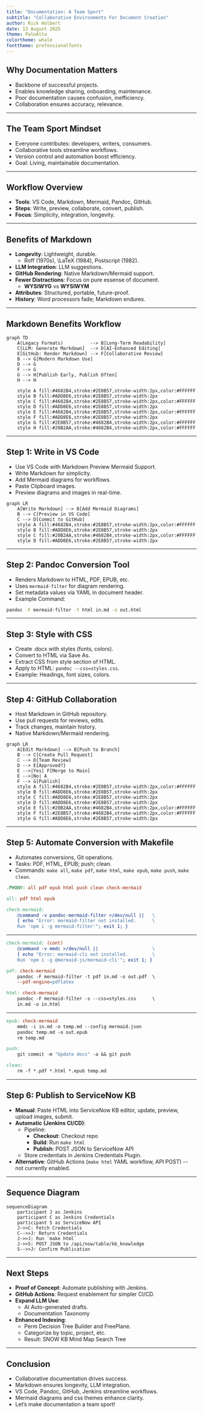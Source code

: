 ```yaml
---
title: "Documentation: A Team Sport"
subtitle: "Collaborative Environments For Document Creation"
author: Rick Holbert
date: 13 August 2025
theme: PaloAlto
colortheme: whale
fonttheme: professionalfonts
---
```


## Why Documentation Matters
- Backbone of successful projects.
- Enables knowledge sharing, onboarding, maintenance.
- Poor documentation causes confusion, inefficiency.
- Collaboration ensures accuracy, relevance.

---

## The Team Sport Mindset
- Everyone contributes: developers, writers, consumers.
- Collaborative tools streamline workflows.
- Version control and automation boost efficiency.
- Goal: Living, maintainable documentation.

---

## Workflow Overview
- **Tools**: VS Code, Markdown, Mermaid, Pandoc, GitHub.
- **Steps**: Write, preview, collaborate, convert, publish.
- **Focus**: Simplicity, integration, longevity.

---

## Benefits of Markdown
- **Longevity**: Lightweight, durable.
    - Roff (1970s), \LaTeX (1984), Postscript (1982).
- **LLM Integration**: LLM suggestions.
- **GitHub Rendering**: Native Markdown/Mermaid support.
- **Fewer Distractions**: Focus on pure essense of document.
    - **WYSIWYG** vs **WYSIWYM**
- **Attributes**: Structured, portable, future-proof.
- **History**: Word processors fade; Markdown endures.

---

## Markdown Benefits Workflow

```mermaid
graph TD
    A(Legacy Formats)          --> B[Long-Term Readability]
    C[LLM: Generate Markdown]  --> D[AI-Enhanced Editing]
    E[GitHub: Render Markdown] --> F[Collaborative Review]
    B --> G[Modern Markdown Use]
    D --> G
    F --> G
    G --> H[Publish Early, Publish Often]
    H --> H
    
    style A fill:#4682B4,stroke:#2E8B57,stroke-width:2px,color:#FFFFFF
    style B fill:#ADD8E6,stroke:#2E8B57,stroke-width:2px
    style C fill:#4682B4,stroke:#2E8B57,stroke-width:2px,color:#FFFFFF
    style D fill:#ADD8E6,stroke:#2E8B57,stroke-width:2px
    style E fill:#4682B4,stroke:#2E8B57,stroke-width:2px,color:#FFFFFF
    style F fill:#ADD8E6,stroke:#2E8B57,stroke-width:2px
    style G fill:#2E8B57,stroke:#4682B4,stroke-width:2px,color:#FFFFFF
    style H fill:#20B2AA,stroke:#4682B4,stroke-width:2px,color:#FFFFFF
```

---

## Step 1: Write in VS Code
- Use VS Code with Markdown Preview Mermaid Support.
- Write Markdown for simplicity.
- Add Mermaid diagrams for workflows.
- Paste Clipboard images.
- Preview diagrams and images in real-time.

```mermaid
graph LR
    A[Write Markdown] --> B[Add Mermaid Diagrams]
    B --> C[Preview in VS Code]
    C --> D[Commit to GitHub]
    style A fill:#4682B4,stroke:#2E8B57,stroke-width:2px,color:#FFFFFF
    style B fill:#ADD8E6,stroke:#2E8B57,stroke-width:2px
    style C fill:#20B2AA,stroke:#4682B4,stroke-width:2px,color:#FFFFFF
    style D fill:#ADD8E6,stroke:#2E8B57,stroke-width:2px
```    

---

## Step 2: Pandoc Conversion Tool
- Renders Markdown to HTML, PDF, EPUB, etc.
- Uses `mermaid-filter` for diagram rendering.
- Set metadata values via YAML in document header.
- Example Command:

```bash
pandoc -F mermaid-filter -t html in.md -o out.html
```

---

## Step 3: Style with CSS
- Create .docx with styles (fonts, colors).
- Convert to HTML via Save As.
- Extract CSS from style section of HTML.
- Apply to HTML: `pandoc --css=styles.css`.
- Example: Headings, font sizes, colors.

---

## Step 4: GitHub Collaboration
- Host Markdown in GitHub repository.
- Use pull requests for reviews, edits.
- Track changes, maintain history.
- Native Markdown/Mermaid rendering.


```mermaid
graph LR
    A[Edit Markdown] --> B[Push to Branch]
    B --> C[Create Pull Request]
    C --> D[Team Review]
    D --> E{Approved?}
    E -->|Yes| F[Merge to Main]
    E -->|No| A
    F --> G[Publish]
    style A fill:#4682B4,stroke:#2E8B57,stroke-width:2px,color:#FFFFFF
    style B fill:#ADD8E6,stroke:#2E8B57,stroke-width:2px
    style C fill:#ADD8E6,stroke:#2E8B57,stroke-width:2px
    style D fill:#ADD8E6,stroke:#2E8B57,stroke-width:2px
    style E fill:#20B2AA,stroke:#4682B4,stroke-width:2px,color:#FFFFFF
    style F fill:#2E8B57,stroke:#4682B4,stroke-width:2px,color:#FFFFFF
    style G fill:#ADD8E6,stroke:#2E8B57,stroke-width:2px
```

---

## Step 5: Automate Conversion with Makefile
- Automates conversions, Git operations.
- Tasks: PDF, HTML, EPUB; push; clean.
- Commands: `make all`, `make pdf`, `make html`, `make epub`, `make push`, `make clean`.

```makefile
.PHONY: all pdf epub html push clean check-mermaid

all: pdf html epub

check-mermaid:
	@command -v pandoc-mermaid-filter >/dev/null ||   \
    { echo "Error: mermaid-filter not installed.      \
    Run 'npm i -g mermaid-filter'"; exit 1; }
```

---

```makefile
check-mermaid: (cont)
	@command -v mmdc >/dev/null ||                    \
    { echo "Error: mermaid-cli not installed.         \
    Run 'npm i -g @mermaid-js/mermaid-cli'"; exit 1; }

pdf: check-mermaid
	pandoc -F mermaid-filter -t pdf in.md -o out.pdf  \
    --pdf-engine=pdflatex

html: check-mermaid
	pandoc -F mermaid-filter -s --css=styles.css      \
    in.md -o in.html
```

---


```makefile
epub: check-mermaid
	mmdc -i in.md -o temp.md --config mermaid.json
	pandoc temp.md -o out.epub
	rm temp.md

push:
	git commit -m "Update docs" -a && git push

clean:
	rm -f *.pdf *.html *.epub temp.md
```

---

## Step 6: Publish to ServiceNow KB
- **Manual**: Paste HTML into ServiceNow KB editor, update, preview, upload images, submit.
- **Automatic (Jenkins CI/CD)**:
  - Pipeline:
    - **Checkout**: Checkout repo
    - **Build**: Run `make html`
    - **Publish**: POST JSON to ServiceNow API
  - Store credentials in Jenkins Credentials Plugin.
- **Alternative**: GitHub Actions (`make html` YAML workflow, API POST) -- not currently enabled.

---

## Sequence Diagram

```mermaid
sequenceDiagram
    participant J as Jenkins
    participant C as Jenkins Credentials
    participant S as ServiceNow API
    J->>C: Fetch Credentials
    C-->>J: Return Credentials
    J->>J: Run `make html`
    J->>S: POST JSON to /api/now/table/kb_knowledge
    S-->>J: Confirm Publication
```

---

## Next Steps
- **Proof of Concept**: Automate publishing with Jenkins.
- **GitHub Actions**: Request enablement for simpler CI/CD.
- **Expand LLM Use**:
     - AI Auto-generated drafts.
     - Documentation Taxonomy
- **Enhanced Indexing**:
    - Perm Decision Tree Builder and FreePlane.
    - Categorize by topic, project, etc.
    - Result: SNOW KB Mind Map Search Tree

---

## Conclusion
- Collaborative documentation drives success.
- Markdown ensures longevity, LLM integration.
- VS Code, Pandoc, GitHub, Jenkins streamline workflows.
- Mermaid diagrams and css themes enhance clarity.
- Let’s make documentation a team sport!
